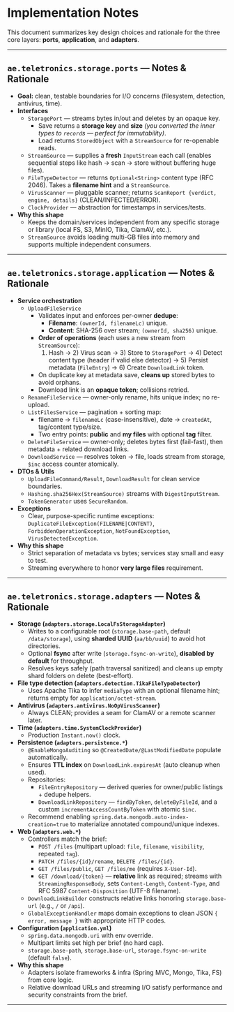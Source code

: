 # Implementation Notes

This document summarizes key design choices and rationale for the three core layers: **ports**, **application**, and **adapters**.

---

## `ae.teletronics.storage.ports` — Notes & Rationale

- **Goal:** clean, testable boundaries for I/O concerns (filesystem, detection, antivirus, time).
- **Interfaces**
    - `StoragePort` — streams bytes in/out and deletes by an opaque key.
        - Save returns a **storage key** and **size** *(you converted the inner types to `record`s — perfect for immutability)*.
        - Load returns `StoredObject` with a `StreamSource` for re-openable reads.
    - `StreamSource` — supplies a **fresh** `InputStream` each call (enables sequential steps like hash → scan → store without buffering huge files).
    - `FileTypeDetector` — returns `Optional<String>` content type (RFC 2046). Takes a **filename hint** and a `StreamSource`.
    - `VirusScanner` — pluggable scanner; returns `ScanReport {verdict, engine, details}` (CLEAN/INFECTED/ERROR).
    - `ClockProvider` — abstraction for timestamps in services/tests.
- **Why this shape**
    - Keeps the domain/services independent from any specific storage or library (local FS, S3, MinIO, Tika, ClamAV, etc.).
    - `StreamSource` avoids loading multi-GB files into memory and supports multiple independent consumers.

---

## `ae.teletronics.storage.application` — Notes & Rationale

- **Service orchestration**
    - `UploadFileService`
        - Validates input and enforces per-owner **dedupe**:
            - **Filename**: `(ownerId, filenameLc)` unique.
            - **Content**: SHA-256 over stream; `(ownerId, sha256)` unique.
        - **Order of operations** (each uses a new stream from `StreamSource`):
            1) Hash → 2) Virus scan → 3) Store to `StoragePort` → 4) Detect content type (header if valid else detector) → 5) Persist metadata (`FileEntry`) → 6) Create `DownloadLink` token.
        - On duplicate key at metadata save, **cleans up** stored bytes to avoid orphans.
        - Download link is an **opaque token**; collisions retried.
    - `RenameFileService` — owner-only rename, hits unique index; no re-upload.
    - `ListFilesService` — pagination + sorting map:
        - filename → `filenameLc` (case-insensitive), date → `createdAt`, tag/content type/size.
        - Two entry points: **public** and **my files** with optional **tag** filter.
    - `DeleteFileService` — owner-only; deletes bytes first (fail-fast), then metadata + related download links.
    - `DownloadService` — resolves token → file, loads stream from storage, `$inc` access counter atomically.
- **DTOs & Utils**
    - `UploadFileCommand/Result`, `DownloadResult` for clean service boundaries.
    - `Hashing.sha256Hex(StreamSource)` streams with `DigestInputStream`.
    - `TokenGenerator` uses `SecureRandom`.
- **Exceptions**
    - Clear, purpose-specific runtime exceptions: `DuplicateFileException(FILENAME|CONTENT)`, `ForbiddenOperationException`, `NotFoundException`, `VirusDetectedException`.
- **Why this shape**
    - Strict separation of metadata vs bytes; services stay small and easy to test.
    - Streaming everywhere to honor **very large files** requirement.

---

## `ae.teletronics.storage.adapters` — Notes & Rationale

- **Storage (`adapters.storage.LocalFsStorageAdapter`)**
    - Writes to a configurable root (`storage.base-path`, default `/data/storage`), using **sharded UUID** (`aa/bb/uuid`) to avoid hot directories.
    - Optional **fsync** after write (`storage.fsync-on-write`), **disabled by default** for throughput.
    - Resolves keys safely (path traversal sanitized) and cleans up empty shard folders on delete (best-effort).
- **File type detection (`adapters.detection.TikaFileTypeDetector`)**
    - Uses Apache Tika to infer `mediaType` with an optional filename hint; returns empty for `application/octet-stream`.
- **Antivirus (`adapters.antivirus.NoOpVirusScanner`)**
    - Always CLEAN; provides a seam for ClamAV or a remote scanner later.
- **Time (`adapters.time.SystemClockProvider`)**
    - Production `Instant.now()` clock.
- **Persistence (`adapters.persistence.*`)**
    - `@EnableMongoAuditing` so `@CreatedDate/@LastModifiedDate` populate automatically.
    - Ensures **TTL index** on `DownloadLink.expiresAt` (auto cleanup when used).
    - Repositories:
        - `FileEntryRepository` — derived queries for owner/public listings + dedupe helpers.
        - `DownloadLinkRepository` — `findByToken`, `deleteByFileId`, and a custom `incrementAccessCountByToken` with atomic `$inc`.
    - Recommend enabling `spring.data.mongodb.auto-index-creation=true` to materialize annotated compound/unique indexes.
- **Web (`adapters.web.*`)**
    - Controllers match the brief:
        - `POST /files` (multipart upload: `file`, `filename`, `visibility`, repeated `tag`).
        - `PATCH /files/{id}/rename`, `DELETE /files/{id}`.
        - `GET /files/public`, `GET /files/me` (requires `X-User-Id`).
        - `GET /download/{token}` — **relative** link as required; streams with `StreamingResponseBody`, sets `Content-Length`, `Content-Type`, and RFC 5987 `Content-Disposition` (UTF-8 filename).
    - `DownloadLinkBuilder` constructs relative links honoring `storage.base-url` (e.g., `/` or `/api`).
    - `GlobalExceptionHandler` maps domain exceptions to clean JSON `{ error, message }` with appropriate HTTP codes.
- **Configuration (`application.yml`)**
    - `spring.data.mongodb.uri` with env override.
    - Multipart limits set high per brief (no hard cap).
    - `storage.base-path`, `storage.base-url`, `storage.fsync-on-write` (default `false`).
- **Why this shape**
    - Adapters isolate frameworks & infra (Spring MVC, Mongo, Tika, FS) from core logic.
    - Relative download URLs and streaming I/O satisfy performance and security constraints from the brief.

---
